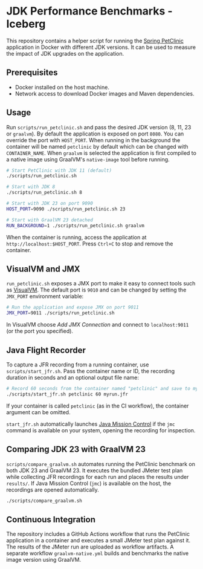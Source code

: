 # JDK Performance Benchmarks - Iceberg

This repository contains a helper script for running the [Spring PetClinic](https://github.com/spring-projects/spring-petclinic) application in Docker with different JDK versions. It can be used to measure the impact of JDK upgrades on the application.

## Prerequisites

- Docker installed on the host machine.
- Network access to download Docker images and Maven dependencies.

## Usage

Run `scripts/run_petclinic.sh` and pass the desired JDK version (8, 11, 23 or `graalvm`). By default the application is exposed on port `8080`. You can override the port with `HOST_PORT`. When running in the background the container will be named `petclinic` by default which can be changed with `CONTAINER_NAME`.
When `graalvm` is selected the application is first compiled to a native image using GraalVM's `native-image` tool before running.

```bash
# Start PetClinic with JDK 11 (default)
./scripts/run_petclinic.sh

# Start with JDK 8
./scripts/run_petclinic.sh 8

# Start with JDK 23 on port 9090
HOST_PORT=9090 ./scripts/run_petclinic.sh 23

# Start with GraalVM 23 detached
RUN_BACKGROUND=1 ./scripts/run_petclinic.sh graalvm
```

When the container is running, access the application at `http://localhost:$HOST_PORT`.
Press `Ctrl+C` to stop and remove the container.

## VisualVM and JMX

`run_petclinic.sh` exposes a JMX port to make it easy to connect tools such as
[VisualVM](https://visualvm.github.io/). The default port is `9010` and can be
changed by setting the `JMX_PORT` environment variable:

```bash
# Run the application and expose JMX on port 9011
JMX_PORT=9011 ./scripts/run_petclinic.sh
```

In VisualVM choose *Add JMX Connection* and connect to `localhost:9011` (or the
port you specified).

## Java Flight Recorder

To capture a JFR recording from a running container, use `scripts/start_jfr.sh`.
Pass the container name or ID, the recording duration in seconds and an optional
output file name:

```bash
# Record 60 seconds from the container named "petclinic" and save to myrun.jfr
./scripts/start_jfr.sh petclinic 60 myrun.jfr
```

If your container is called `petclinic` (as in the CI workflow), the container
argument can be omitted.

`start_jfr.sh` automatically launches
[Java Mission Control](https://www.oracle.com/java/technologies/javamissioncontrol.html)
if the `jmc` command is available on your system, opening the recording for
inspection.


## Comparing JDK 23 with GraalVM 23

`scripts/compare_graalvm.sh` automates running the PetClinic benchmark on both
JDK 23 and GraalVM 23. It executes the bundled JMeter test plan while collecting
JFR recordings for each run and places the results under `results/`. If Java
Mission Control (`jmc`) is available on the host, the recordings are opened
automatically.

```bash
./scripts/compare_graalvm.sh
```

## Continuous Integration

The repository includes a GitHub Actions workflow that runs the PetClinic application in a container and executes a small JMeter test plan against it. The results of the JMeter run are uploaded as workflow artifacts. A separate workflow `graalvm-native.yml` builds and benchmarks the native image version using GraalVM.
